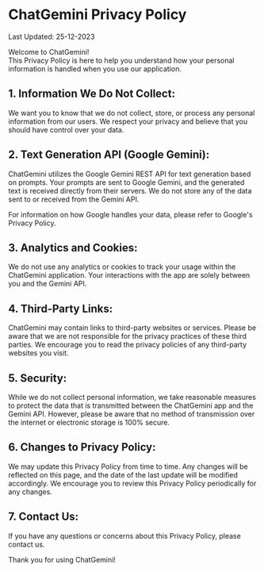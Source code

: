 # ChatGemini Privacy Policy

Last Updated: 25-12-2023

Welcome to ChatGemini!    
This Privacy Policy is here to help you understand how your personal information is handled when you use our application.

## 1. Information We Do Not Collect:

We want you to know that we do not collect, store, or process any personal information from our users. We respect your privacy and believe that you should have control over your data.

## 2. Text Generation API (Google Gemini):

ChatGemini utilizes the Google Gemini REST API for text generation based on prompts. Your prompts are sent to Google Gemini, and the generated text is received directly from their servers. We do not store any of the data sent to or received from the Gemini API.

For information on how Google handles your data, please refer to Google's Privacy Policy.

## 3. Analytics and Cookies:

We do not use any analytics or cookies to track your usage within the ChatGemini application. Your interactions with the app are solely between you and the Gemini API.

## 4. Third-Party Links:

ChatGemini may contain links to third-party websites or services. Please be aware that we are not responsible for the privacy practices of these third parties. We encourage you to read the privacy policies of any third-party websites you visit.

## 5. Security:

While we do not collect personal information, we take reasonable measures to protect the data that is transmitted between the ChatGemini app and the Gemini API. However, please be aware that no method of transmission over the internet or electronic storage is 100% secure.

## 6. Changes to Privacy Policy:

We may update this Privacy Policy from time to time. Any changes will be reflected on this page, and the date of the last update will be modified accordingly. We encourage you to review this Privacy Policy periodically for any changes.

## 7. Contact Us:

If you have any questions or concerns about this Privacy Policy, please contact us.

Thank you for using ChatGemini!
